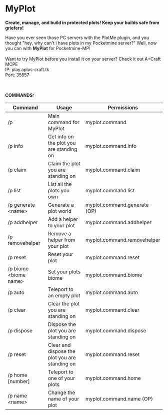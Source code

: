 MyPlot
======

**Create, manage, and build in protected plots! Keep your builds safe from griefers!**

Have you ever seen those PC servers with the PlotMe plugin, and you thought "hey, why can't i have plots in my Pocketmine server?" Well, now you can with **MyPlot** for Pocketmine-MP!
</br>
</br>
Want to try MyPlot before you install it on your server? Check it out A+Craft MCPE</br>
IP: play.aplus-craft.tk</br>
Port: 35557</br>
</br>
</br>

**COMMANDS:**

Command | Usage | Permissions |
------- | ------- | ------- |
/p|Main command for MyPlot|myplot.command
/p info|Get info on the plot you are standing on|myplot.command.info
/p claim|Claim the plot you are standing on|myplot.command.claim
/p list|List all the plots you own|myplot.command.list
/p generate \<name\>|Generate a plot world|myplot.command.generate (OP)
/p addhelper|Add a helper to your plot|myplot.command.addhelper
/p removehelper|Remove a helper from your plot|myplot.command.removehelper
/p reset|Reset your plot|myplot.command.reset
/p biome \<biome name\>|Set your plots biome|myplot.command.biome
/p auto|Teleport to an empty plot|myplot.command.auto
/p clear|Clear the plot you are standing on|myplot.command.clear
/p dispose|Dispose the plot you are standing on|myplot.command.dispose
/p reset|Clear and dispose the plot you are standing on|myplot.command.reset
/p home [number]|Teleport to one of your plots|myplot.command.home
/p name \<name\>|Change the name of your plot|myplot.command.name (OP)
